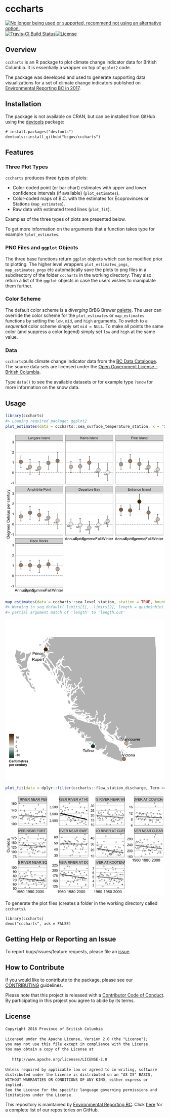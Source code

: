
<!-- README.md is generated from README.Rmd. Please edit that file -->

# cccharts

<a id="devex-badge" rel="Retired" href="https://github.com/BCDevExchange/assets/blob/master/README.md"><img alt="No longer being used or supported, recommend not using an alternative option." style="border-width:0" src="https://assets.bcdevexchange.org/images/badges/retired.svg" title="No longer being used or supported, recommend not using an alternative option." /></a>[![Travis-CI
Build
Status](https://travis-ci.org/bcgov/cccharts.svg?branch=master)](https://travis-ci.org/bcgov/cccharts)[![License](https://img.shields.io/badge/License-Apache%202.0-blue.svg)](https://opensource.org/licenses/Apache-2.0)

## Overview

`cccharts` is an R package to plot climate change indicator data for
British Columbia. It is essentially a wrapper on top of `ggplot2` code.

The package was developed and used to generate supporting data
visualizations for a set of climate change indicators published on
[Environmental Reporting BC
in 2017](https://www2.gov.bc.ca/gov/content/environment/research-monitoring-reporting/reporting/environmental-reporting-bc/climate-change-indicators).

## Installation

The package is not available on CRAN, but can be installed from GitHub
using the [devtools](https://github.com/hadley/devtools) package:

    # install.packages("devtools")
    devtools::install_github("bcgov/cccharts")

## Features

### Three Plot Types

`cccharts` produces three types of plots:

  - Color-coded point (or bar chart) estimates with upper and lower
    confidence intervals (if available) (`plot_estimates`).
  - Color-coded maps of B.C. with the estimates for Ecoprovinces or
    Stations (`map_estimates`).
  - Raw data with estimated trend lines (`plot_fit`).

Examples of the three types of plots are presented below.

To get more information on the arguments that a function takes type for
example `?plot_estimates`.

### PNG Files and `ggplot` Objects

The three base functions return `ggplot` objects which can be modified
prior to plotting. The higher level wrappers `plot_estimates_pngs`,
`map_estimates_pngs` etc automatically save the plots to png files in a
subdirectory of the folder `cccharts` in the working directory. They
also return a list of the `ggplot` objects in case the users wishes to
manipulate them further.

### Color Scheme

The default color scheme is a *diverging* BrBG Brewer
[palette](http://colorbrewer2.org/#type=diverging&scheme=BrBG&n=11). The
user can override the color scheme for the `plot_estimates` or
`map_estimates` functions by setting the `low`, `mid`, and `high`
arguments. To switch to a *sequential* color scheme simply set `mid =
NULL`. To make all points the same color (and suppress a color legend)
simply set `low` and `high` at the same value.

### Data

`cccharts`pulls climate change indicator data from the [BC Data
Catalogue](https://catalogue.data.gov.bc.ca/dataset?download_audience=Public).
The source data sets are licensed under the [Open Government License -
British
Columbia](http://www2.gov.bc.ca/gov/content?id=A519A56BC2BF44E4A008B33FCF527F61).

Type `data()` to see the available datasets or for example type `?snow`
for more information on the snow data.

## Usage

``` r
library(cccharts)
#> Loading required package: ggplot2
plot_estimates(data = cccharts::sea_surface_temperature_station, x = "Season", facet = "Station")
```

![](README-unnamed-chunk-2-1.png)<!-- -->

``` r
map_estimates(data = cccharts::sea_level_station, station = TRUE, bounds = c(0.1,0.7,0,0.55))
#> Warning in seq.default(.limits[1], .limits[2], length = guide$nbin):
#> partial argument match of 'length' to 'length.out'
```

![](README-unnamed-chunk-3-1.png)<!-- -->

``` r
plot_fit(data = dplyr::filter(cccharts::flow_station_discharge, Term == "Medium", Statistic == "Mean", Season == "Annual"), observed = cccharts::flow_station_discharge_observed, free_y = TRUE, facet = "Station")
```

![](README-unnamed-chunk-4-1.png)<!-- -->

To generate the plot files (creates a folder in the working directory
called `cccharts`).

    library(cccharts)
    demo("cccharts", ask = FALSE)

## Getting Help or Reporting an Issue

To report bugs/issues/feature requests, please file an
[issue](https://github.com/bcgov/rcaaqs/issues/).

## How to Contribute

If you would like to contribute to the package, please see our
[CONTRIBUTING](CONTRIBUTING.md) guidelines.

Please note that this project is released with a [Contributor Code of
Conduct](CODE_OF_CONDUCT.md). By participating in this project you agree
to abide by its terms.

## License

    Copyright 2016 Province of British Columbia
    
    Licensed under the Apache License, Version 2.0 (the "License");
    you may not use this file except in compliance with the License.
    You may obtain a copy of the License at 
    
       http://www.apache.org/licenses/LICENSE-2.0
    
    Unless required by applicable law or agreed to in writing, software
    distributed under the License is distributed on an "AS IS" BASIS,
    WITHOUT WARRANTIES OR CONDITIONS OF ANY KIND, either express or implied.
    See the License for the specific language governing permissions and
    limitations under the License.

This repository is maintained by [Environmental Reporting
BC](http://www2.gov.bc.ca/gov/content?id=FF80E0B985F245CEA62808414D78C41B).
Click [here](https://github.com/bcgov/EnvReportBC) for a complete list
of our repositories on GitHub.
